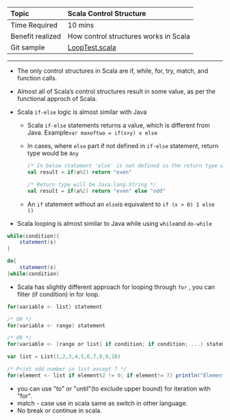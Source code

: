 | Topic | Scala Control Structure |
| :--- | :--- |
| Time Required | 10 mins |
| Benefit realized | How control structures works in Scala |
| Git sample | [LoopTest.scala](https://github.com/inbravo/scala-src/blob/master/src/main/scala/com/inbravo/lang/LoopTest.scala) |

---

* The only control structures
   in Scala are if, while, for, try, match, and function calls.
* Almost all of Scala’s control structures
   result in some value, as per the functional approch of Scala. 
* Scala `if-else` logic is almost similar with Java

  * Scala `if-else` statements returns a value, which is different from Java. Example`var maxoftwo = if(x>y) x else`

  * In cases, where `else` part if not defined in `if-else` statement, return type would be `Any`

    ```scala
    /* In below statement 'else' is not defined so the return type would be 'Any' */
    val result = if(a%2) return "even"

    /* Return type will be Java.lang.String */
    val result = if(a%2) return "even" else "odd"
    ```

  * An `if` statement without an `else`is  equivalent to `if (x > 0) 1 else ()`

* Scala looping is almost similar to Java while using `while`and `do-while`

```scala
while(condition){ 
    statement(s)
}
```

```scala
do{    
    statement(s)
}while(condition)
```

* Scala has slightly different approach for looping through `for` , you can filter \(if condition\) in for loop.

```scala
for(variable <- list) statement

/* OR */
for(variable <- range) statement

/* OR */
for(variable <- [range or list] if condition; if condition; ...) statement
```

```scala
var list = List(1,2,3,4,5,6,7,8,9,10)

/* Print odd number in list except 7 */
for(element <- list if element%2 != 0; if element!= 7) println("Element of list is : " + element)
```

* you can use "to" or "until"\(to exclude upper bound\) for iteration with "for". 
* match - case use in scala same as switch in other language. 
* No break or continue in scala. 



